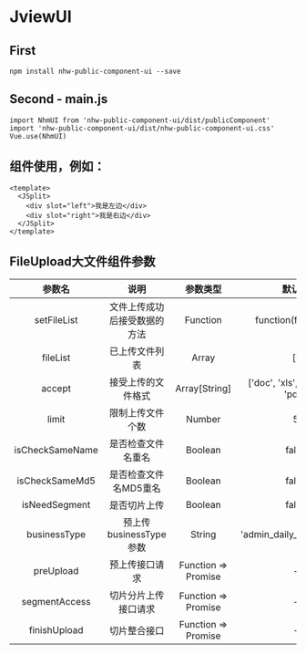 # JviewUI

## First
```
npm install nhw-public-component-ui --save
```

## Second -  main.js 
```
import NhmUI from 'nhw-public-component-ui/dist/publicComponent'
import 'nhw-public-component-ui/dist/nhw-public-component-ui.css'
Vue.use(NhmUI)
```

## 组件使用，例如：
```
<template>
  <JSplit>
    <div slot="left">我是左边</div>
    <div slot="right">我是右边</div>
  </JSplit>
</template>
```

## FileUpload大文件组件参数

 |参数名      |说明      |参数类型       |默认值     |
 |:-:      |:-:      |:-:      |:-:              |
 |setFileList         |文件上传成功后接受数据的方法       |Function         |function(files) => {}     |
 |fileList            |已上传文件列表                   |Array            |[]    |
 |accept              |接受上传的文件格式                |Array[String]    |['doc', 'xls', 'ppt', 'txt', 'pdf']    |
 |limit               |限制上传文件个数                 |Number            |5     |
 |isCheckSameName     |是否检查文件名重名                |Boolean          |false    |
 |isCheckSameMd5      |是否检查文件名MD5重名             |Boolean          |false    |
 |isNeedSegment       |是否切片上传                     |Boolean          |false    |
 |businessType        |预上传businessType参数           |String           | 'admin_daily_rpt_nhw_21'  |
 |preUpload           |预上传接口请求                   |Function => Promise          |-    |
 |segmentAccess       |切片分片上传接口请求               |Function => Promise         |-    |
 |finishUpload        |切片整合接口                      |Function => Promise          |-    |

